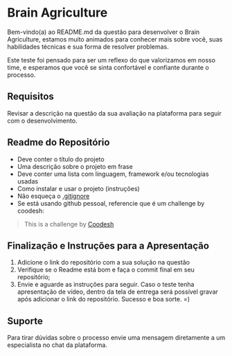 # Brain Agriculture

Bem-vindo(a) ao README.md da questão para desenvolver o Brain Agriculture, estamos muito animados para conhecer mais sobre você, suas habilidades técnicas e sua forma de resolver problemas.

Este teste foi pensado para ser um reflexo do que valorizamos em nosso time, e esperamos que você se sinta confortável e confiante durante o processo.


## **Requisitos**

Revisar a descrição na questão da sua avaliação na plataforma para seguir com o desenvolvimento.

## Readme do Repositório

- Deve conter o título do projeto
- Uma descrição sobre o projeto em frase
- Deve conter uma lista com linguagem, framework e/ou tecnologias usadas
- Como instalar e usar o projeto (instruções)
- Não esqueça o [.gitignore](https://www.toptal.com/developers/gitignore)
- Se está usando github pessoal, referencie que é um challenge by coodesh:  

>  This is a challenge by [Coodesh](https://coodesh.com/)

## Finalização e Instruções para a Apresentação

1. Adicione o link do repositório com a sua solução na questão
2. Verifique se o Readme está bom e faça o commit final em seu repositório;
3. Envie e aguarde as instruções para seguir. Caso o teste tenha apresentação de vídeo, dentro da tela de entrega será possível gravar após adicionar o link do repositório. Sucesso e boa sorte. =)


## Suporte

Para tirar dúvidas sobre o processo envie uma mensagem diretamente a um especialista no chat da plataforma. 
